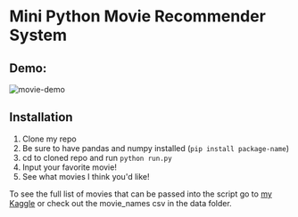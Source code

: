 # Mini Python Movie Recommender System

## Demo:

![movie-demo](https://github.com/r1cummings/mini-movie-recommender/blob/main/references/movie-demo2.gif)

## Installation
1. Clone my repo
2. Be sure to have pandas and numpy installed (`pip install package-name`)
3. cd to cloned repo and run `python run.py`
4. Input your favorite movie!
5. See what movies I think you'd like!

To see the full list of movies that can be passed into the script go to [my Kaggle](www.kaggle.com/dataset/ff6c55df9a4bd7d8d0d48c8da0171d1ed10ecbe1a489a2f949bb68903479052e) or check out the movie_names csv in the data folder.
